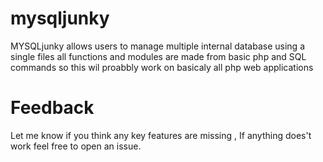 # mysqljunky

MYSQLjunky allows users to manage multiple internal database using a single files all functions and modules are made from basic php and SQL commands so this wil proabbly work on basicaly all php web applications

# Feedback

Let me know if you think any key features are missing , If anything does't work feel free to open an issue. 

